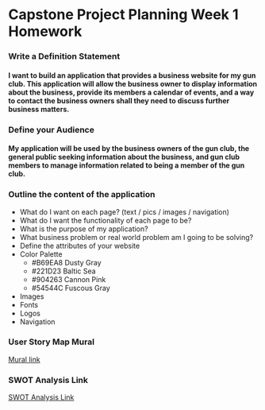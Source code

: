 # Capstone Project Planning Week 1 Homework

### Write a Definition Statement
#### I want to build an application that provides a business website for my gun club. This application will allow the business owner to display information about the business, provide its members a calendar of events, and a way to contact the business owners shall they need to discuss further business matters.

### Define your Audience
#### My application will be used by the business owners of the gun club, the general public seeking information about the business, and gun club members to manage information related to being a member of the gun club.

### Outline the content of the application
* What do I want on each page? (text / pics / images / navigation)
* What do I want the functionality of each page to be?
* What is the purpose of my application?
* What business problem or real world problem am I going to be solving?
* Define the attributes of your website
* Color Palette
  * #B69EA8 Dusty Gray
  * #221D23 Baltic Sea
  * #904263 Cannon Pink
  * #54544C Fuscous Gray
* Images
* Fonts
* Logos
* Navigation

### User Story Map Mural
[Mural link](https://app.mural.co/t/savvycoders2173/m/savvycoders2173/1699581651229/8dff116289a7bc86bd1a636f78ef88d1083de48c?sender=u6a9d7be727aa88b8ef5c5554)

### SWOT Analysis Link
[SWOT Analysis Link](https://docs.google.com/document/d/1cAbt8UcnAqOtR9KlsrsrryzCujw0aln1556SX7ZTZ98/edit?usp=sharing)
